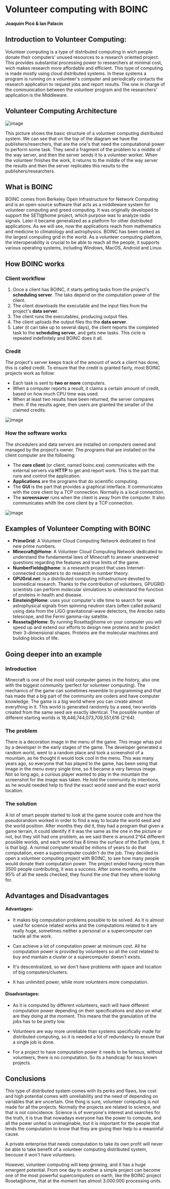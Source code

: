 # Volunteer   computing   with   BOINC

**Joaquim Picó & Ian Palacín**

## Introduction to Volunteer Computing:

Volunteer computing is a type of distributed computing in wich people donate their computers' unused resources
to a research oriented project. This provides substantial processing power to researchers at minimal cost, 
wich makes research more affordable and efficient. This type of computing is made mostly using cloud 
distributed systems. In these systems a program is running on a volunteer's computer and periodically contacts 
the research application to request jobs and report results. The one in charge of the communication between
the volunteer program and the researchers' application is the Middleware.    

## Volunteer Computing Architecture

![image](architecture.png)


This picture shows the basic structure of a volunteer computing 
distributed system. We can see that on the top of the diagram we 
have the publishers/reserchers, that are the one's that need the 
computational power to perform some task. They send a fragment of 
the problem to a middle of the way server, and then the server sends 
it to a volunteer worker. When the volunteer finishes the work, it 
returns to the middle of the way server the results and then the 
server replicates this results to the publishers/researchers.

## What is BOINC

BOINC comes from Berkeley Open Infrastructure for Network Computing and is an open-source software that acts
as a middleware system for volunteer computing and greed computing. It was originally developed to support 
the SETI@home project, which purpose was to analyze radio signals. Later it became generalized as a platform
for other distributed applications. As we will see, now the applications reach from mathematics and medicine to
climatology and astrophysics. 
BOINC has been ranked as the largest computing grid in the world. As a volunteer computing platform, the
interoperability is crucial to be able to reach all the people, it supports various operating systems, 
including Windows, MacOS, Android and Linux.

## How BOINC works
### Client workflow
1. Once a client has BOINC, it starts getting tasks from the project's **scheduling server**. The taks depend on the computation power of the client.
2. The client downloads the executable and the input files from the project's **data server**.
3. The client runs the executables, producing output files.
4. The client uploads the output files tho the **data server**.
5. Later (it can take up to several days), the client reports the completed task to the **scheduling server**, and gets new tasks.
This cicle is repeated indefinitely and BOINC does it all.

### Credit

The project's server keeps track of the amount of work a client has done, this is called credit. To ensure that the credit 
is granted fairly, most BOINC projects work as follow:
* Each task is sent to **two or more** computers.
* When a computer reports a result, it claims a certain amount of credit, based on how much CPU time was used.
* When at least two results have been returned, the server compares them. If the results agree, then users are granted the smaller of the claimed credits.


![image](credit.png)

### How the software works

The shcedulers and data servers are installed on computers owned and managed by the project's owner. The programs that are installed 
on the client computer are the following:
* The **core client** (or client, named boinc.exe) communicates with the external servers via **HTTP** to get and report work. This is the part
that runs and control the application.
* **Applications** are the programs that do scientific computing.
* The **GUI** is the part that provides a graphical interface. It communicates with the core client by a TCP connection. Normally is a local connection.
* The **screensaver** runs when the client is away from the computer. It also communicates whith the core client by a TCP connection.


![image](client.png)


## Examples of Volunteer Compting with BOINC

* **PrimeGrid**: A Volunteer Cloud Computing Network dedicated to find new prime numbers.
* **Minecraft@Home**: A Volunteer Cloud Computing Network dedicated to understand the fundamental laws of
Minecraft to answer unanswered questions regarding the features and true limits of the game.
* **NumberFields@home**: is a research project that uses Internet-connected computers to do research in number
theory. 
* **GPUGrid.net**: is a distributed computing infrastructure devoted to biomedical research. Thanks to the 
contribution of volunteers, GPUGRID scientists can perform molecular simulations to understand the function
of proteins in health and disease.
* **Einstein@Home**: uses your computer's idle time to search for weak astrophysical signals from spinning 
neutron stars (often called pulsars) using data from the LIGO gravitational-wave detectors, the Arecibo 
radio telescope, and the Fermi gamma-ray satellite.
* **Rosseta@Home**: By running Rosetta@home on your computer you will speed up and extend our efforts to design 
new proteins and to predict their 3-dimensional shapes. Proteins are the molecular machines and building 
blocks of life. 

## Going deeper into an example
### Introduction
Minecraft is one of the most sold computer games in the history, also one with the biggest community (perfect for volunteer computing).
The mechanics of the game can sometimes resemble to programming and that has made that a big part of the community are coders and
have computer knowledge. The game is a big world where you can create almost everything in it. This world is generated randomly by a
seed, two worlds created from the same seed are exactly identical. The possible number of different starting worlds is 
18,446,744,073,709,551,616 (2^64). 

### The problem
There is a decoration image in the menu of the game. This image whas put by a developer in the early stages of the game. 
The developer generated a random world, went to a random place and took a screenshot of a mountain, as he thought it would look cool
in the menu. This was many years ago, so everyone that has played to the game, has been seing that image in the menu every single time,
so it became a very famous image. 
Not so long ago, a curious player wanted to play in the mountain the screenshot for the image was taken. He told the community its intentions,
as he would needed help to find the exact world seed and the exact world location.

### The solution
A lot of smart people started to look at the game source code and how the pseudorandom worked in order to find a way to locate the world seed and 
the world position. After months they did it, they had a program that given a game terrain, it could identify if it was the same as the one in 
the picture or not, but they still had one problem, as we said there is around 2^64 different possible worlds, and each world has 8 times the surface
of the Earth (yes, it is that big). A normal computer would be milions of years to do that computation, even a supercomputer couldn't do the job.
They decided to open a volunteer computing project with BOINC, to see how many people would donate their computation power. The project ended having
more than 3500 people contributing, it was a success. After some months, and the 95% of all the seeds checked, they found the one that they where 
looking for.

## Advantages and Disadvantages
#### Advantages:
* It makes big computation problems  possible to be solved. 
As it is almost used for science related works and
the computations related to it are really huge, sometimes neither a personal 
or a supercomputer can tackle all the work.  

* Can achieve a lot of computation power at minimum cost. All he computation power
is provided by volunteers so all the cost related to buy and mantain a cluster or a
supercomputer doesn't exists.

* It's descentralized, so we don't have problems with space and location of big computers/clusters.

* It has unlimited power, while more volunteers more computation.

#### Disadvantages:
* As it is computed by different volunteers, each will
 have different computation power depending on their 
 specifications and also on what are they doing at the moment.
 This means that the granulation of the jobs has to be pretty low.

* Volunteers are way more unreliable than systems specifically made
 for distributed computing, so it is needed a lot of redundancy 
 to ensure that a single job is done.

* For a project to have computation power it needs to be famous,
 without volunteers, there is no computation. So its a handicap
 for less known projects.

## Conclusions
This type of distributed system comes with its perks and flaws, 
low cost and high potential comes with unreliability and the need
of depending on variables that are uncertain. One thing is sure,
volunteer computing is not made for all the projects. 
Normally the projects are related to science, and that is not coincidence.
Science is of everyone's interest and searches for the truth, it is true that
nowadays everyone has the power to compute, and all the power united
is unimaginable, but it is important for the people that lends the computation
to know that they are giving their help to a meaninful cause.

A private enterprise that needs computation to take its own profit will never be
able to take benefit of a volunteer computing distributed system, becouse it won't
have volunteers.

However, volunteer computing will keep growing, and it has a huge emergent potential.
From one day to another a simple project can become one of the most powerful supercomputers 
on earth, like the BOINC project Roseta@home, that at the moment has almost 
3.000.000 processing units.


